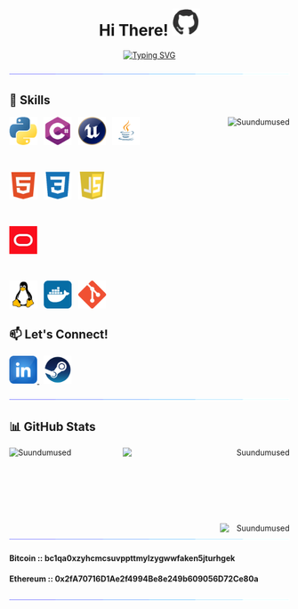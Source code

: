 <h1 align="center">Hi There! <img src="https://github.com/Suundumused/Suundumused/blob/main/Assets/profile.gif" width="50"></h1>
<p align="center">
 <a href="https://git.io/typing-svg"><img src="https://readme-typing-svg.herokuapp.com?font=System&weight=500&size=24&pause=100&center=true&random=false&width=435&lines=Welcome+To+My+Profile;I'm+The+Full+Stack+Developer;" alt="Typing SVG" /></a></p>

![Separator](https://github.com/Suundumused/Suundumused/blob/main/Assets/borderseperator.gif?raw=true)


<h2 align='left'>🚀 Skills</h2>

<a href="https://github.com/Suundumused/AI-Weather-Forecast">
    <img align="right" src="https://github-readme-stats.vercel.app/api?username=Suundumused&show_icons=true&theme=tokyonight" alt="Suundumused"/>
</a>

<div align='left'>
    <img src="https://github.com/Suundumused/Suundumused/blob/main/Assets/python.png?raw=true" alt="Python" width="50">
    &nbsp;
    <img src="https://github.com/Suundumused/Suundumused/blob/main/Assets/c-sharp.png?raw=true" alt="C#" width="50">
    &nbsp;
    <img src="https://github.com/Suundumused/Suundumused/blob/main/Assets/unreal.png?raw=true" alt="Unreal Engine" width="50">
    &nbsp;
    <img src="https://github.com/Suundumused/Suundumused/blob/main/Assets/java_icon_130901.png?raw=true" alt="Java" width="50">
</div>

&nbsp;

<div align='left'>
    <img src="https://github.com/Suundumused/Suundumused/blob/main/Assets/free-html-5-1-1175208.webp?raw=true" alt="HTML 5" width="50">
    &nbsp;
    <img src="https://github.com/Suundumused/Suundumused/blob/main/Assets/css_plain_logo_icon_146573.png?raw=true" alt="CSS" width="50">
    &nbsp;
    <img src="https://github.com/Suundumused/Suundumused/blob/main/Assets/javascript.webp?raw=true" alt="Java Script" width="50">
</div>

&nbsp;

<div align='left'>
    <img src="https://github.com/Suundumused/Suundumused/blob/main/Assets/oracle.jpeg?raw=true" alt="Oracle SQL" width="50">    
</div>

&nbsp;

<div align='left'>
    <img src="https://github.com/Suundumused/Suundumused/blob/main/Assets/free-linux-3521549-2944967.webp?raw=true" alt="Linux" width="50">
    &nbsp;
    <img src="https://github.com/Suundumused/Suundumused/blob/main/Assets/docker_tile_logo_icon_168248.png?raw=true" alt="Docker" width="50">
    &nbsp;
    <img src="https://github.com/Suundumused/Suundumused/blob/main/Assets/Git-Icon-1788C.png?raw=true" alt="Git" width="50">
</div>


## 📫 Let's Connect!

<a href="https://www.linkedin.com/in/caio-silva-b27b0713a/">
    <img src="https://github.com/Suundumused/Suundumused/blob/main/Assets/LinkedIn.png?raw=true" alt="LinkedIn" width="50">
</a>
&nbsp;
<a href="https://steamcommunity.com/id/SonecaSA/">
    <img src="https://github.com/Suundumused/Suundumused/blob/main/Assets/steam.png?raw=true" alt="Steam" width="50">
</a>

![Separator](https://github.com/Suundumused/Suundumused/blob/main/Assets/borderseperator.gif?raw=true)

## 📊 GitHub Stats

<img align="left" src="https://github-readme-streak-stats.herokuapp.com/?user=Suundumused&theme=tokyonight" alt="Suundumused" />

<div align="right">
    <a href="https://github.com/Suundumused/Motion-Joystick-Steering-Wheel">
        <img align="right" src="https://github-readme-stats.vercel.app/api/pin?username=Suundumused&repo=Motion-Joystick-Steering-Wheel&title_color=fff&icon_color=f9f9f9&text_color=9f9f9f&bg_color=151515" alt="Suundumused" width="300"/>
    </a>
    <br/><br/><br/><br/><br/><br/><br/><br/>
    <img align="right" src="https://komarev.com/ghpvc/?username=Suundumused&style=plastic&color=blueviolet" alt="Suundumused" width="125"/>
</div>

![Separator](https://github.com/Suundumused/Suundumused/blob/main/Assets/borderseperator.gif?raw=true)



#### Bitcoin :: **bc1qa0xzyhcmcsuvppttmylzygwwfaken5jturhgek**
#### Ethereum :: **0x2fA70716D1Ae2f4994Be8e249b609056D72Ce80a** 

![Separator](https://github.com/Suundumused/Suundumused/blob/main/Assets/borderseperator.gif?raw=true)
